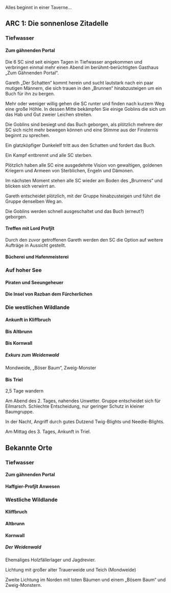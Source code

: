 Alles beginnt in einer Taverne...

## ARC 1: Die sonnenlose Zitadelle

### Tiefwasser

#### Zum gähnenden Portal

Die 6 SC sind seit einigen Tagen in Tiefwasser angekommen und verbringen einmal mehr einen Abend im berühmt-berüchtigten Gasthaus „Zum Gähnenden Portal“.

Gareth „Der Schatten“ kommt herein und sucht lautstark nach ein paar mutigen Männern, die sich trauen in den „Brunnen“ hinabzusteigen um ein Buch für ihn zu bergen.

Mehr oder weniger willig gehen die SC runter und finden nach kurzem Weg eine große Höhle. In dessen Mitte bekämpfen Sie einige Goblins die sich um das Hab und Gut zweier Leichen streiten.

Die Goblins sind besiegt und das Buch geborgen, als plötzlich mehrere der SC sich nicht mehr bewegen können und eine Stimme aus der Finsternis beginnt zu sprechen.

Ein glatzköpfiger Dunkelelf tritt aus den Schatten und fordert das Buch.

Ein Kampf entbrennt und alle SC sterben.

Plötzlich haben alle SC eine ausgedehnte Vision von gewaltigen, goldenen Kriegern und Armeen von Sterblichen, Engeln und Dämonen.

Im nächsten Moment stehen alle SC wieder am Boden des „Brunnens“ und blicken sich verwirrt an.

Gareth entscheidet plötzlich, mit der Gruppe hinabzusteigen und führt die Gruppe denselben Weg an.

Die Goblins werden schnell ausgeschaltet und das Buch (erneut?) geborgen.

#### Treffen mit Lord Profjît

Durch den zuvor getroffenen Gareth werden den SC die Option auf weitere Aufträge in Aussicht gestellt.




#### Bücherei und Hafenmeisterei


### Auf hoher See

#### Piraten und Seeungeheuer

#### Die Insel von Razban dem Fürcherlichen


### Die westlichen Wildlande

#### Ankunft in Kliffbruch

#### Bis Altbrunn

#### Bis Kornwall

##### Exkurs zum Weidenwald

Mondweide, „Böser Baum“, Zweig-Monster

#### Bis Triel

2,5 Tage wandern

Am Abend des 2. Tages, nahendes Unwetter. Gruppe entscheidet sich für Eilmarsch. Schlechte Entscheidung, nur geringer Schutz in kleiner Baumgruppe.

In der Nacht, Angriff durch gutes Dutzend Twig-Blights und Needle-Blights.

Am Mittag des 3. Tages, Ankunft in Triel.

## Bekannte Orte

### Tiefwasser

#### Zum gähnenden Portal

#### Haffgier-Profjît Anwesen

### Westliche Wildlande

#### Kliffbruch

#### Altbrunn

#### Kornwall

##### Der Weidenwald

Ehemaliges Holzfällerlager und Jagdrevier.

Lichtung mit großer alter Trauerweide und Teich (Mondweide)

Zweite Lichtung im Norden mit toten Bäumen und einem „Bösem Baum“ und Zweig-Monstern.

